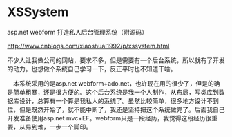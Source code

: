 # XSSystem
asp.net webform 打造私人后台管理系统（附源码）

http://www.cnblogs.com/xiaoshuai1992/p/xssystem.html

不少人让我做公司的网站，要求不多，但是需要有一个后台系统，所以就有了开发的动力。也想做个系统自己学习一下，反正平时也不知道干啥。

　本系统采用的是asp.net webform+ado.net，也许现在用的很少了，但是的确是简单粗暴，还是很方便的。这个后台系统是我一个人制作，从布局，写类库到数据库设计，总算有一个算是我私人的系统了。虽然比较简单，很多地方设计不到位，但是既然开始了，就不能中断了，我还是坚持把这个系统做完了。后面我自己开发准备使用asp.net mvc+EF。webform只是一段经历，我觉得这段经历很重要，从易到难，一步一个脚印。
